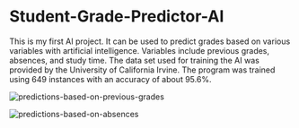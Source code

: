 # Student-Grade-Predictor-AI
This is my first AI project. It can be used to predict grades based on various variables with artificial intelligence. Variables include previous grades, absences, and study time. The data set used for training the AI was provided by the University of California Irvine. The program was trained using 649 instances with an accuracy of about 95.6%.


![predictions-based-on-previous-grades](https://user-images.githubusercontent.com/39575185/66623695-b75b8080-eba1-11e9-8e1a-43a18492b540.jpg)

![predictions-based-on-absences](https://user-images.githubusercontent.com/39575185/66623687-add21880-eba1-11e9-953d-84136d096e1d.jpg)
